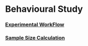 # Behavioural Study 

### [Experimental WorkFlow](experimentalWorkflow.md)
### [Sample Size Calculation](sampleSize.md)


